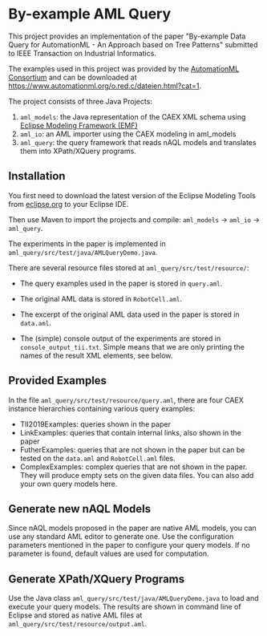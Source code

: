 # By-example AML Query

This project provides an implementation of the paper "By-example Data Query for AutomationML - An Approach based on Tree Patterns" submitted to IEEE Transaction on Industrial Informatics.

The examples used in this project was provided by the [AutomationML Consortium](https://www.automationml.org/o.red.c/home.html) and can be downloaded at https://www.automationml.org/o.red.c/dateien.html?cat=1.

The project consists of three Java Projects:

1. `aml_models`: the Java representation of the CAEX XML schema using [Eclipse Modeling Framework (EMF)](http://www.eclipse.org/modeling/emf/)
2. `aml_io`: an AML importer using the CAEX modeling in aml_models
3. `aml_query`: the query framework that reads nAQL models and translates them into XPath/XQuery programs.

## Installation

You first need to download the latest version of the Eclipse Modeling Tools from [eclipse.org](http://www.eclipse.org/downloads/eclipse-packages/) to your Eclipse IDE.

Then use Maven to import the projects and compile: `aml_models` -> `aml_io` -> `aml_query`.

The experiments in the paper is implemented in `aml_query/src/test/java/AMLQueryDemo.java`. 

There are several resource files stored at `aml_query/src/test/resource/`: 

* The query examples used in the paper is stored in `query.aml`.

* The original AML data is stored in `RobotCell.aml`.

* The excerpt of the original AML data used in the paper is stored in `data.aml`.

* The (simple) console output of the experiments are stored in `console_output_tii.txt`. Simple means that we are only printing the names of the result XML elements, see below.


## Provided Examples

In the file `aml_query/src/test/resource/query.aml`, there are four CAEX instance hierarchies containing various query examples:

* TII2019Examples: queries shown in the paper
* LinkExamples: queries that contain internal links, also shown in the paper
* FutherExamples: queries that are not shown in the paper but can be tested on the `data.aml` and `RobotCell.aml` files.
* ComplexExamples: complex queries that are not shown in the paper. They will produce empty sets on the given data files. You can also add your own query models here.



## Generate new nAQL Models 

Since nAQL models proposed in the paper are native AML models, you can use any standard AML editor to generate one. Use the configuration parameters mentioned in the paper to configure your query models. If no parameter is found, default values are used for computation.

## Generate XPath/XQuery Programs

Use the Java class `aml_query/src/test/java/AMLQueryDemo.java` to load and execute your query models. The results are shown in command line of Eclipse and stored as native AML files at `aml_query/src/test/resource/output.aml`.